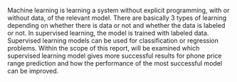 Machine learning is learning a system without explicit programming, with or without data, of the relevant model. There are basically 3 types of learning depending on whether there is data or not and whether the data is labeled or not. In supervised learning, the model is trained with labeled data. Supervised learning models can be used for classification or regression problems. Within the scope of this report, will be examined which supervised learning model gives more successful results for phone price range prediction and how the performance of the most successful model can be improved.
